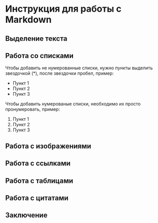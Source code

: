# Инструкция для работы с Markdown

## Выделение текста

## Работа со списками

Чтобы добавить не нумерованные списки, 
нужно пункты выделить звездочкой (*), после звездочки пробел, пример:
* Пункт 1
* Пункт 2
* Пункт 3

Чтобы добавить нумерованые списки, необходимо их просто пронумеровать, 
пример:
1. Пункт 1
2. Пункт 2
3. Пункт 3

## Работа с изображениями

## Работа с ссылками

## Работа с таблицами

## Работа с цитатами

## Заключение